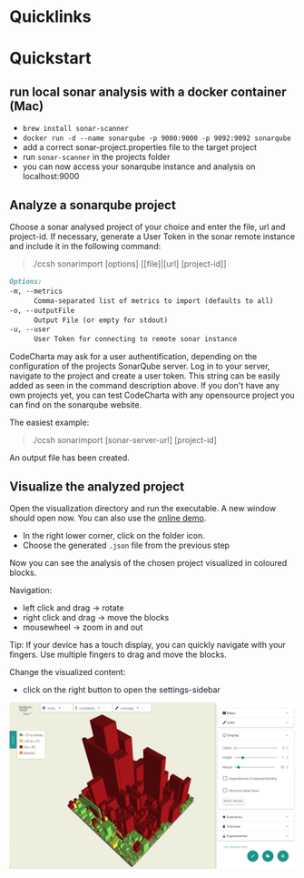 # Quicklinks

# Quickstart

## run local sonar analysis with a docker container (Mac)
* `brew install sonar-scanner`
* `docker run -d --name sonarqube -p 9000:9000 -p 9092:9092 sonarqube`
* add a correct sonar-project.properties file to the target project
* run `sonar-scanner` in the projects folder
* you can now access your sonarqube instance and analysis on localhost:9000

## Analyze a sonarqube project

Choose a sonar analysed project of your choice and enter the file, url and project-id. 
If necessary, generate a User Token in the sonar remote instance and include it in the following command:
>./ccsh sonarimport [options] [[file]|[url] [project-id]]

```markdown
Options:
-m, --metrics
      Comma-separated list of metrics to import (defaults to all)
-o, --outputFile
      Output File (or empty for stdout)
-u, --user
      User Token for connecting to remote sonar instance
```

CodeCharta may ask for a user authentification, depending on the configuration of the projects SonarQube server. 
Log in to your server, navigate to the project and create a user token. This string can be easily added as seen in the command description above.
If you don't have any own projects yet, you can test CodeCharta with any opensource project you can find on the sonarqube website.

The easiest example:
>./ccsh sonarimport [sonar-server-url] [project-id]
 
An output file has been created.

## Visualize the analyzed project

Open the visualization directory and run the executable. A new window should open now. 
You can also use the [online demo](https://maibornwolff.github.io/codecharta/visualization/app/index.html?file=codecharta.cc.json).

* In the right lower corner, click on the folder icon. 
* Choose the generated `.json` file from the previous step

Now you can see the analysis of the chosen project visualized in coloured blocks. 

Navigation:
* left click and drag -> rotate 
* right click and drag -> move the blocks
* mousewheel -> zoom in and out

Tip: If your device has a touch display, you can quickly navigate with your fingers. 
Use multiple fingers to drag and move the blocks. 

Change the visualized content:
* click on the right button to open the settings-sidebar

![Image](images/screenshot_visualization.png)